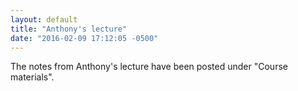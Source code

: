 ```yaml
---
layout: default
title: "Anthony's lecture"
date: "2016-02-09 17:12:05 -0500"
---
```


The notes from Anthony's lecture have been posted under "Course materials".

